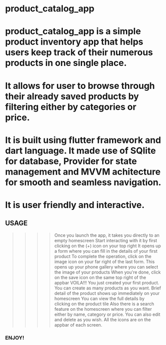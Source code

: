 # product_catalog_app

# product_catalog_app is a simple product inventory app that helps users keep track of their numerous products in one single place. 

# It allows for user to browse through their already saved products by filtering either by categories or price.

# It is built using flutter framework and dart language. It made use of SQlite for database, Provider for state management and MVVM achitecture for smooth and seamless navigation. 

# It is user friendly and interactive.

## USAGE

>>>> Once you launch the app, it takes you directly to an empty homescreen
>>>> Start interacting with it by first clicking on the (+) icon on your top right
>>>> It opens up a form where you can fill in the details of your first product
>>>> To complete the operation, click on the image icon on your far right of the last form. This opens up your phone gallery where you can select the image of your products
>>>> When you're done, click on the save icon on the same top right of the appbar
>>>> VOILA!!! You just created your first product. You can create as many products as you want. Brief detail of the product shows up immediately on your homescreen
>>>> You can view the full details by clicking on the product tile
>>>> Also there is a search feature on the homescreen where you can filter either by name, category or price.
>>>> You can also edit and delete as you wish. All the icons are on the appbar of each screen.

### ENJOY! 
